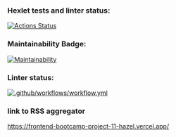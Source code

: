 ### Hexlet tests and linter status:
[![Actions Status](https://github.com/GordienkoEvgeny/frontend-bootcamp-project-11/workflows/hexlet-check/badge.svg)](https://github.com/GordienkoEvgeny/frontend-bootcamp-project-11/actions)
### Maintainability Badge:
[![Maintainability](https://api.codeclimate.com/v1/badges/25d027eed0ddb44aac01/maintainability)](https://codeclimate.com/github/GordienkoEvgeny/frontend-bootcamp-project-11/maintainability)
### Linter status:
[![.github/workflows/workflow.yml](https://github.com/GordienkoEvgeny/frontend-bootcamp-project-11/actions/workflows/workflow.yml/badge.svg)](https://github.com/GordienkoEvgeny/frontend-bootcamp-project-11/actions/workflows/workflow.yml)
### link to RSS aggregator
https://frontend-bootcamp-project-11-hazel.vercel.app/